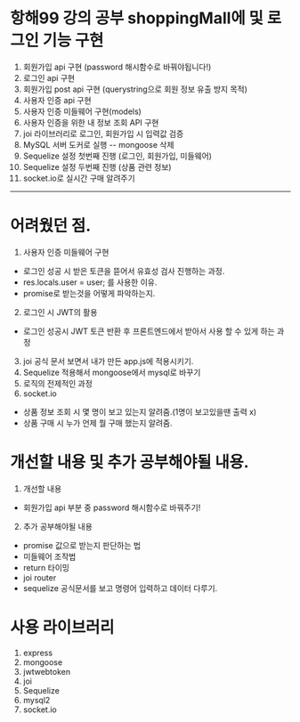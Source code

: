 # 항해99 강의 공부 shoppingMall에 및 로그인 기능 구현

1. 회원가입 api 구현 (password 해시함수로 바꿔야됩니다!)
2. 로그인 api 구현
3. 회원가입 post api 구현 (querystring으로 회원 정보 유출 방지 목적)
4. 사용자 인증 api 구현
5. 사용자 인증 미들웨어 구현(models)
6. 사용자 인증을 위한 내 정보 조회 API 구현
7. joi 라이브러리로 로그인, 회원가입 시 입력값 검증
8. MySQL 서버 도커로 실행 -- mongoose 삭제
9. Sequelize 설정 첫번째 진행 (로그인, 회원가입, 미들웨어)
10. Sequelize 설정 두번째 진행 (상품 관련 정보)
11. socket.io로 실시간 구매 알려주기

---
# 어려웠던 점.
 1. 사용자 인증 미들웨어 구현
  - 로그인 성공 시 받은 토큰을 뜯어서 유효성 검사 진행하는 과정.
  - res.locals.user = user; 를 사용한 이유.
  - promise로 받는것을 어떻게 파악하는지.
  2. 로그인 시 JWT의 활용 
  - 로그인 성공시 JWT 토큰 반환 후 프론트엔드에서 받아서 사용 할 수 있게 하는 과정
  3. joi 공식 문서 보면서 내가 만든 app.js에 적용시키기.
  4. Sequelize 적용해서 mongoose에서 mysql로 바꾸기
  5. 로직의 전제적인 과정
  6. socket.io
   - 상품 정보 조회 시 몇 명이 보고 있는지 알려줌.(1명이 보고있을땐 출력 x)
   - 상품 구매 시 누가 언제 뭘 구매 했는지 알려줌.

 # 개선할 내용 및 추가 공부해야될 내용.
  1. 개선할 내용
  - 회원가입 api 부분 중 password 해시함수로 바꿔주기!

  2. 추가 공부해야될 내용
  - promise 값으로 받는지 판단하는 법
  - 미들웨어 조작법
  - return 타이밍
  - joi router
  - sequelize 공식문서를 보고 명령어 입력하고 데이터 다루기.  


  # 사용 라이브러리
  1. express
  2. mongoose
  3. jwtwebtoken
  4. joi
  5. Sequelize
  6. mysql2
  7. socket.io